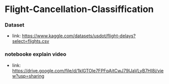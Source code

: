 # Flight-Cancellation-Classiffication
### Dataset
- link: https://www.kaggle.com/datasets/usdot/flight-delays?select=flights.csv
### notebooke explain video
- link: https://drive.google.com/file/d/1klGTOle7FPFqAitCwJ79lJaVLyB7HI8j/view?usp=sharing
